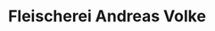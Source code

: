 ---
title: "Fleischerei Andreas Volke"
url: /diemelstadt/fleischerei-andreas-volke/
shop: Metzgerei
---